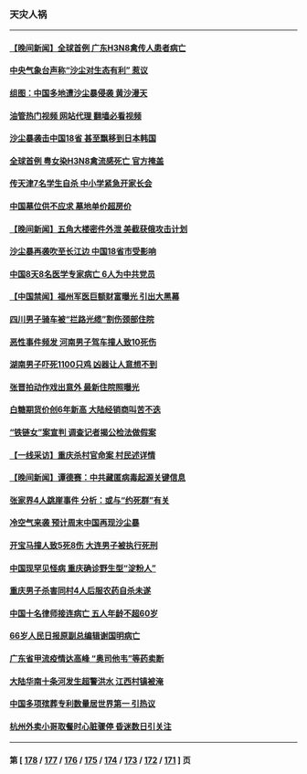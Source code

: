 ### 天灾人祸
---
#### [【晚间新闻】全球首例 广东H3N8禽传人患者病亡](../../pages/ncid280/n13971910.md?04140045) 
#### [中央气象台声称“沙尘对生态有利” 惹议](../../pages/ncid280/n13971520.md?04140045) 
#### [组图：中国多地遭沙尘暴侵袭 黄沙漫天](../../pages/ncid280/n13971146.md?04140045) 
#### [油管热门视频 网站代理 翻墙必看视频](http://138.2.39.72:81/youtube.html?epic-marker?04140045)
#### [沙尘暴袭击中国18省 甚至飘移到日本韩国](../../pages/ncid280/n13971270.md?04140045) 
#### [全球首例 粤女染H3N8禽流感死亡 官方掩盖](../../pages/ncid280/n13970852.md?04140045) 
#### [传天津7名学生自杀 中小学紧急开家长会](../../pages/ncid280/n13970911.md?04140045) 
#### [中国墓位供不应求 墓地单价超房价](../../pages/ncid280/n13969889.md?04140045) 
#### [【晚间新闻】五角大楼密件外泄 美截获俄攻击计划](../../pages/ncid280/n13970351.md?04140045) 
#### [沙尘暴再袭吹至长江边 中国18省市受影响](../../pages/ncid280/n13970109.md?04140045) 
#### [中国8天8名医学专家病亡 6人为中共党员](../../pages/ncid280/n13970005.md?04140045) 
#### [【中国禁闻】福州军医巨额财富曝光 引出大黑幕](../../pages/ncid280/n13969636.md?04140045) 
#### [四川男子骑车被“拦路光缆”割伤颈部住院](../../pages/ncid280/n13969319.md?04140045) 
#### [恶性事件频发 河南男子驾车撞人致10死伤](../../pages/ncid280/n13969281.md?04140045) 
#### [湖南男子吓死1100只鸡 凶器让人意想不到](../../pages/ncid280/n13969165.md?04140045) 
#### [张晋拍动作戏出意外 最新住院照曝光](../../pages/ncid280/n13969104.md?04140045) 
#### [白糖期货价创6年新高 大陆经销商叫苦不迭](../../pages/ncid280/n13968530.md?04140045) 
#### [“铁链女”案宣判 调查记者揭公检法做假案](../../pages/ncid280/n13968268.md?04140045) 
#### [【一线采访】重庆杀村官命案 村民述详情](../../pages/ncid280/n13968295.md?04140045) 
#### [【晚间新闻】谭德赛：中共藏匿病毒起源关键信息](../../pages/ncid280/n13968013.md?04140045) 
#### [张家界4人跳崖事件 分析：或与“约死群”有关](../../pages/ncid280/n13967610.md?04140045) 
#### [冷空气来袭 预计周末中国再现沙尘暴](../../pages/ncid280/n13967395.md?04140045) 
#### [开宝马撞人致5死8伤 大连男子被执行死刑](../../pages/ncid280/n13967387.md?04140045) 
#### [中国现罕见怪病 重庆确诊野生型“淀粉人”](../../pages/ncid280/n13967356.md?04140045) 
#### [重庆男子杀害同村4人后服农药自杀未遂](../../pages/ncid280/n13967090.md?04140045) 
#### [中国十名律师接连病亡 五人年龄不超60岁](../../pages/ncid280/n13966904.md?04140045) 
#### [66岁人民日报原副总编辑谢国明病亡](../../pages/ncid280/n13966826.md?04140045) 
#### [广东省甲流疫情达高峰 “奥司他韦”等药卖断](../../pages/ncid280/n13966520.md?04140045) 
#### [大陆华南十条河发生超警洪水 江西村镇被淹](../../pages/ncid280/n13966107.md?04140045) 
#### [中国多项殡葬专利数量居世界第一 引热议](../../pages/ncid280/n13965909.md?04140045) 
#### [杭州外卖小哥取餐时心脏骤停 昏迷数日引关注](../../pages/ncid280/n13965617.md?04140045) 

---
#### 第 [ [178](./178.md?04140045) / [177](./177.md?04140045) / [176](./176.md?04140045) / [175](./175.md?04140045) / [174](./174.md?04140045) / [173](./173.md?04140045) / [172](./172.md?04140045) / [171](./171.md?04140045) ] 页
